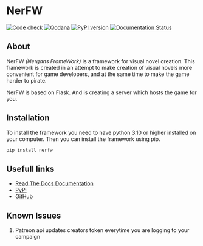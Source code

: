# NerFW

[![Code check](https://github.com/Nergan123/NerFW/actions/workflows/Checks.yml/badge.svg)](https://github.com/Nergan123/NerFW/actions/workflows/Checks.yml)
[![Qodana](https://github.com/Nergan123/NerFW/actions/workflows/qodana_code_quality.yml/badge.svg)](https://github.com/Nergan123/NerFW/actions/workflows/qodana_code_quality.yml)
[![PyPI version](https://badge.fury.io/py/nerfw.svg)](https://badge.fury.io/py/nerfw)
[![Documentation Status](https://readthedocs.org/projects/nerfw/badge/?version=latest)](https://nerfw.readthedocs.io/en/latest/?badge=latest)

## About

NerFW *(Nergans FrameWork)* is a framework for visual novel creation. This framework
is created in an attempt to make creation of visual novels more convenient for game developers,
and at the same time to make the game harder to pirate. 

NerFW is based on Flask. And is creating a server which hosts the game for you.


## Installation

To install the framework you need to have python 3.10 or higher installed on your computer. 
Then you can install the framework using pip.

```bash
pip install nerfw
```

## Usefull links

- [Read The Docs Documentation](https://nerfw.readthedocs.io/en/latest/index.html)
- [PyPi](https://pypi.org/project/nerfw/)
- [GitHub](https://github.com/Nergan123/NerFW)

## Known Issues

1. Patreon api updates creators token everytime you are logging to your campaign
